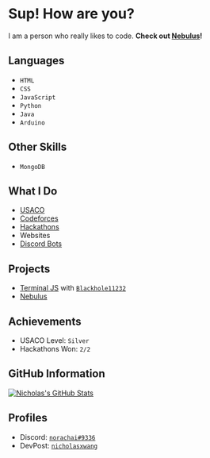 # Sup! How are you?

I am a person who really likes to code. **Check out [Nebulus](https://nebulus.ml/)!** 

## Languages

* `HTML`
* `CSS`
* `JavaScript`
* `Python`
* `Java`
* `Arduino`

## Other Skills

* `MongoDB`

## What I Do

* [USACO](http://usaco.org)
* [Codeforces](https://codeforces.com/)
* [Hackathons](https://devpost.com/)
* Websites
* [Discord Bots](https://discord.com/developers)

## Projects

* [Terminal JS](https://github.com/terminal-js) with [`Blackhole11232`](https://github.com/Blackhole11232)
* [Nebulus](https://github.com/ProjectNebulus)

## Achievements
* USACO Level: `Silver`
* Hackathons Won: `2/2`

## GitHub Information
[![Nicholas's GitHub Stats](https://github-readme-stats.vercel.app/api?username=nicholasxwang)](https://github.com/nicholasxwang/github-readme-stats)

## Profiles
*  Discord: [`norachai#9336`](https://discord.com)
*  DevPost: [`nicholasxwang`](https://devpost.com/nicholasxwang)
